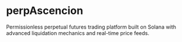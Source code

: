 # perpAscencion
 Permissionless perpetual futures trading platform built on Solana with advanced liquidation mechanics and real-time price feeds.
